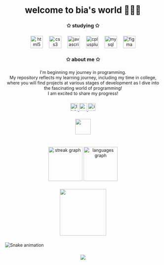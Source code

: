 <h1 align="center">welcome to bia's world 👩🏽‍💻</h1>

###

<h3 align="center">✩ studying ✩</h3>

###

<div align="center">
  <img src="https://skillicons.dev/icons?i=html" height="40" alt="html5 logo"  />
  <img width="12" />
  <img src="https://skillicons.dev/icons?i=css" height="40" alt="css3 logo"  />
  <img width="12" />
  <img src="https://skillicons.dev/icons?i=js" height="40" alt="javascript logo"  />
  <img width="12" />
  <img src="https://skillicons.dev/icons?i=cpp" height="40" alt="cplusplus logo"  />
  <img width="12" />
  <img src="https://skillicons.dev/icons?i=mysql" height="40" alt="mysql logo"  />
  <img width="12" />
  <img src="https://skillicons.dev/icons?i=figma" height="40" alt="figma logo"  />
</div>

###

<h3 align="center">✩ about me ✩</h3>

###

<p align="center">I'm beginning my journey in programming. <br>My repository reflects my learning journey, including my time in college, where you will find projects at various stages of development as I dive into the fascinating world of programming!<br>I am excited to share my progress!</p>

###

<div align="center">
  <a href="https://www.linkedin.com/in/beatrizlauro/" target="_blank">
    <img src="https://img.shields.io/static/v1?message=LinkedIn&logo=linkedin&label=&color=0077B5&logoColor=white&labelColor=&style=for-the-badge" height="25" alt="linkedin logo"  />
  </a>
  <a href="mailto:bia.ssparaiso@gmail.com" target="_blank">
    <img src="https://img.shields.io/static/v1?message=Gmail&logo=gmail&label=&color=D14836&logoColor=white&labelColor=&style=for-the-badge" height="25" alt="gmail logo"  />
  </a>
  <a href="https://instagram.com/biuonce?utm_source=qr&igshid=ZTM4ZDRiNzUwMw==" target="_blank">
    <img src="https://img.shields.io/static/v1?message=Instagram&logo=instagram&label=&color=E4405F&logoColor=white&labelColor=&style=for-the-badge" height="25" alt="instagram logo"  />
  </a>
</div>

###

<div align="center">
  <img height="50" src="https://media.giphy.com/media/bNwdr7cXP5oTYE7haH/giphy.gif"  />
</div>

###

<br clear="both">

<div align="center">
  <img src="https://streak-stats.demolab.com?user=beatrizlauro&locale=en&mode=daily&theme=algolia&hide_border=true&border_radius=0&order=3" height="110" alt="streak graph"  />
  <img src="https://github-readme-stats.vercel.app/api/top-langs?username=beatrizlauro&locale=en&hide_title=false&layout=compact&card_width=320&langs_count=5&theme=dracula&hide_border=false&order=2" height="110" alt="languages graph"  />
</div>

###

<div align="center">
  <img height="150" src="https://media.giphy.com/media/aIJDrOomj81MQZz2uO/giphy.gif"  />
</div>

###

<img src="https://raw.githubusercontent.com/beatrizlauro/beatrizlauro/output/snake.svg" alt="Snake animation" />

###

<div align="center">
  <img src="https://visitor-badge.laobi.icu/badge?page_id=beatrizlauro.beatrizlauro&left_color=black&right_color=royalblue&left_text=visitors"  />
</div>

###

